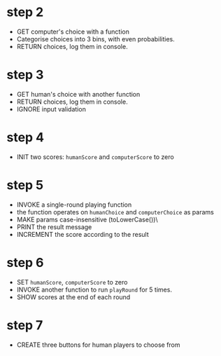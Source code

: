 # step 2
- GET computer's choice with a function
- Categorise choices into 3 bins, with even probabilities.
- RETURN choices, log them in console. 

# step 3
- GET human's choice with another function
- RETURN choices, log them in console. 
- IGNORE input validation

# step 4
- INIT two scores: `humanScore` and `computerScore` to zero

# step 5
- INVOKE a single-round playing function
- the function operates on `humanChoice` and `computerChoice` as params
- MAKE params case-insensitive (toLowerCase())\
- PRINT the result message
- INCREMENT the score according to the result

# step 6
- SET `humanScore`, `computerScore` to zero
- INVOKE another function to run `playRound` for 5 times.
- SHOW scores at the end of each round

# step 7
- CREATE three buttons for human players to choose from
